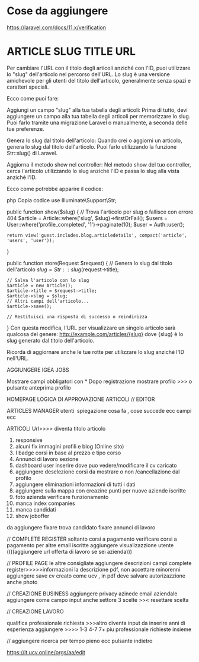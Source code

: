 # Cose da aggiungere
https://laravel.com/docs/11.x/verification

# ARTICLE SLUG TITLE URL

Per cambiare l'URL con il titolo degli articoli anziché con l'ID, puoi utilizzare lo "slug" dell'articolo nel percorso dell'URL. Lo slug è una versione amichevole per gli utenti del titolo dell'articolo, generalmente senza spazi e caratteri speciali.

Ecco come puoi fare:

Aggiungi un campo "slug" alla tua tabella degli articoli: Prima di tutto, devi aggiungere un campo alla tua tabella degli articoli per memorizzare lo slug. Puoi farlo tramite una migrazione Laravel o manualmente, a seconda delle tue preferenze.

Genera lo slug dal titolo dell'articolo: Quando crei o aggiorni un articolo, genera lo slug dal titolo dell'articolo. Puoi farlo utilizzando la funzione Str::slug() di Laravel.

Aggiorna il metodo show nel controller: Nel metodo show del tuo controller, cerca l'articolo utilizzando lo slug anziché l'ID e passa lo slug alla vista anziché l'ID.

Ecco come potrebbe apparire il codice:

php
Copia codice
use Illuminate\Support\Str;

public function show($slug)
{
    // Trova l'articolo per slug o fallisce con errore 404
    $article = Article::where('slug', $slug)->firstOrFail();
    $users = User::where('profile_completed', '1')->paginate(10);
    $user = Auth::user();

    return view('guest.includes.blog.articledetails', compact('article', 'users', 'user'));
}

public function store(Request $request)
{
    // Genera lo slug dal titolo dell'articolo
    $slug = Str::slug($request->title);

    // Salva l'articolo con lo slug
    $article = new Article();
    $article->title = $request->title;
    $article->slug = $slug;
    // Altri campi dell'articolo...
    $article->save();

    // Restituisci una risposta di successo o reindirizza
}
Con questa modifica, l'URL per visualizzare un singolo articolo sarà qualcosa del genere: http://example.com/articles/{slug} dove {slug} è lo slug generato dal titolo dell'articolo.

Ricorda di aggiornare anche le tue rotte per utilizzare lo slug anziché l'ID nell'URL.










AGGIUNGERE IGEA JOBS

Mostrare campi obbligatori con *
Dopo registrazione mostrare profilo  >>> o pulsante anteprima profilo 

HOMEPAGE 
LOGICA DI APPROVAZIONE ARTICOLI 
// EDITOR

ARTICLES MANAGER 
utenti  spiegazione cosa fa , cose succede ecc campi ecc

ARTICOLI 
Url>>>> diventa titolo articolo 


1. responsive
2. alcuni fix immagini profili e blog (Online sito)
3. I badge corsi in base al prezzo e tipo corso 
9. Annunci di lavoro sezione
10. dashboard user inserire dove puo vedere/modificare il cv caricato
12. aggiungere deselezione corsi da mostrare o non /cancellazione dal profilo
13. aggiungere eliminazioni informazioni di tutti i dati
16. aggiungere sulla mappa con creazine punti per nuove aziende iscritte
19. foto azienda verificare funzionamento
20. manca index companies
22. manca candidati
23. show joboffer

da aggiungere
fixare trova candidato 
fixare annunci di lavoro

// COMPLETE REGISTER
soltanto corsi a pagamento
verificare corsi a pagamento per altre email iscritte
aggiungere visualizazzione utente
((((aggiungere url offerta di lavoro se sei azienda)))

// PROFILE PAGE
le altre consigliate 
aggiungere descrizioni campi complete register>>>>>informazioni
la descrizione pdf, non accettare minorenni 
aggiungere save cv creato come ucv , in pdf
deve salvare autorizazzione
anche photo

// CREAZIONE BUSINESS
aggiungere privacy azinede
email aziendale aggiungere come campo input
anche settore 3 scelte >>< resettare scelta 

// CREAZIONE LAVORO

qualifica professionale richiesta >>>altro diventa input da inserire 
anni di esperienza aggiungere >>>> 1-3 4-7 7+
piu professionale richieste insieme 


// aggiungere ricerca per tempo pieno ecc
pulsante indietro

https://it.ucv.online/orgs/aa/edit





